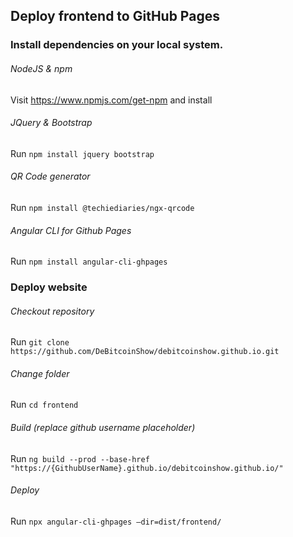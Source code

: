 ## Deploy frontend to GitHub Pages
### Install dependencies on your local system.
###### NodeJS & npm
Visit https://www.npmjs.com/get-npm and install

###### JQuery & Bootstrap 
Run `npm install jquery bootstrap`

###### QR Code generator
Run `npm install @techiediaries/ngx-qrcode`

###### Angular  CLI for Github Pages
Run `npm install angular-cli-ghpages`

### Deploy website
###### Checkout repository
Run `git clone https://github.com/DeBitcoinShow/debitcoinshow.github.io.git` 

###### Change folder
Run `cd frontend`

###### Build (replace github username placeholder)
Run `ng build --prod --base-href "https://{GithubUserName}.github.io/debitcoinshow.github.io/"` 

###### Deploy
Run `npx angular-cli-ghpages —dir=dist/frontend/`

